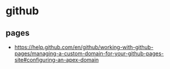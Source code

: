 # github


## pages

* https://help.github.com/en/github/working-with-github-pages/managing-a-custom-domain-for-your-github-pages-site#configuring-an-apex-domain
